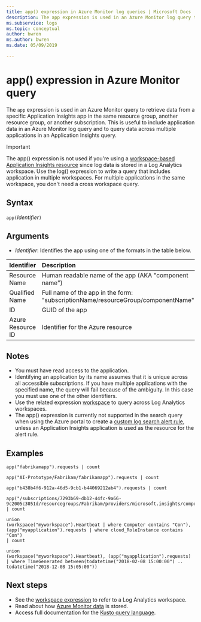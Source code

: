 ```yaml
---
title: app() expression in Azure Monitor log queries | Microsoft Docs
description: The app expression is used in an Azure Monitor log query to retrieve data from a specific Application Insights app in the same resource group, another resource group, or another subscription.
ms.subservice: logs
ms.topic: conceptual
author: bwren
ms.author: bwren
ms.date: 05/09/2019

---
```


# app() expression in Azure Monitor query

The `app` expression is used in an Azure Monitor query to retrieve data from a specific Application Insights app in the same resource group, another resource group, or another subscription. This is useful to include application data in an Azure Monitor log query and to query data across multiple applications in an Application Insights query.

> [!IMPORTANT]
> The app() expression is not used if you're using a [workspace-based Application Insights resource](../app/create-workspace-resource.md) since log data is stored in a Log Analytics workspace. Use the log() expression to write a query that includes application in multiple workspaces. For multiple applications in the same workspace, you don't need a cross workspace query.

## Syntax

`app(`*Identifier*`)`


## Arguments

- *Identifier*: Identifies the app using one of the formats in the table below.

| Identifier | Description | Example
|:---|:---|:---|
| Resource Name | Human readable name of the app (AKA "component name") | app("fabrikamapp") |
| Qualified Name | Full name of the app in the form: "subscriptionName/resourceGroup/componentName" | app('AI-Prototype/Fabrikam/fabrikamapp') |
| ID | GUID of the app | app("988ba129-363e-4415-8fe7-8cbab5447518") |
| Azure Resource ID | Identifier for the Azure resource |app("/subscriptions/7293b69-db12-44fc-9a66-9c2005c3051d/resourcegroups/Fabrikam/providers/microsoft.insights/components/fabrikamapp") |


## Notes

* You must have read access to the application.
* Identifying an application by its name assumes that it is unique across all accessible subscriptions. If you have multiple applications with the specified name, the query will fail because of the ambiguity. In this case you must use one of the other identifiers.
* Use the related expression [workspace](workspace-expression.md) to query across Log Analytics workspaces.
* The app() expression is currently not supported in the search query when using the Azure portal to create a [custom log search alert rule](../platform/alerts-log.md), unless an Application Insights application is used as the resource for the alert rule.

## Examples

```Kusto
app("fabrikamapp").requests | count
```
```Kusto
app("AI-Prototype/Fabrikam/fabrikamapp").requests | count
```
```Kusto
app("b438b4f6-912a-46d5-9cb1-b44069212ab4").requests | count
```
```Kusto
app("/subscriptions/7293b69-db12-44fc-9a66-9c2005c3051d/resourcegroups/Fabrikam/providers/microsoft.insights/components/fabrikamapp").requests | count
```
```Kusto
union 
(workspace("myworkspace").Heartbeat | where Computer contains "Con"),
(app("myapplication").requests | where cloud_RoleInstance contains "Con")
| count  
```
```Kusto
union 
(workspace("myworkspace").Heartbeat), (app("myapplication").requests)
| where TimeGenerated between(todatetime("2018-02-08 15:00:00") .. todatetime("2018-12-08 15:05:00"))
```

## Next steps

- See the [workspace expression](workspace-expression.md) to refer to a Log Analytics workspace.
- Read about how [Azure Monitor data](../../azure-monitor/log-query/log-query-overview.md) is stored.
- Access full documentation for the [Kusto query language](/azure/kusto/query/).